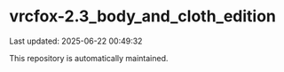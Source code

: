 # vrcfox-2.3_body_and_cloth_edition

Last updated: 2025-06-22 00:49:32

This repository is automatically maintained.
